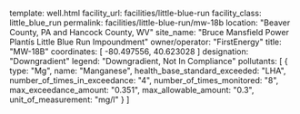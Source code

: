 template: well.html
facility_url: facilities/little-blue-run
facility_class: little_blue_run
permalink: facilities/little-blue-run/mw-18b
location: "Beaver County, PA and Hancock County, WV"
site_name: "Bruce Mansfield Power Plantís Little Blue Run Impoundment"
owner/operator: "FirstEnergy"
title: "MW-18B"
coordinates: [
  -80.497556,
  40.623028
]
designation: "Downgradient"
legend: "Downgradient, Not In Compliance"
pollutants: [
  {
  type: "Mg",
  name: "Manganese",
  health_base_standard_exceeded: "LHA",
  number_of_times_in_exceedance: "4",
  number_of_times_monitored: "8",
  max_exceedance_amount: "0.351",
  max_allowable_amount: "0.3",
  unit_of_measurement: "mg/l"
  }
]
